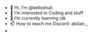 - 👋 Hi, I’m @kelloxhub
- 👀 I’m interested in Coding and stuff
- 🌱 I’m currently learning idk
- 📫 How to reach me Discord: akilian._
- 
<!---
kelloxhub/kelloxhub is a ✨ special ✨ repository because its `README.md` (this file) appears on your GitHub profile.
You can click the Preview link to take a look at your changes.
--->
